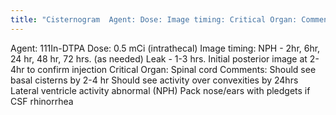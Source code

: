 ```yaml
---
title: "Cisternogram  Agent: Dose: Image timing: Critical Organ: Comments:"
---
```

Agent: 111In-DTPA
Dose: 0.5 mCi (intrathecal)
Image timing: 
NPH - 2hr, 6hr, 24 hr, 48 hr, 72 hrs. (as needed) 
Leak - 1-3 hrs. 
Initial posterior image at 2-4hr to confirm injection
Critical Organ: Spinal cord
Comments:
Should see basal cisterns by 2-4 hr
Should see activity over convexities by 24hrs
Lateral ventricle activity abnormal (NPH)
Pack nose/ears with pledgets if CSF rhinorrhea

